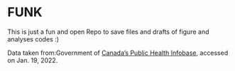 # FUNK

This is just a fun and open Repo to save files and drafts of figure and analyses codes :)

Data taken from:Government of [Canada’s Public Health Infobase](https://health-infobase.canada.ca/covid-19/epidemiological-summary-covid-19-cases.html), accessed on Jan. 19, 2022.